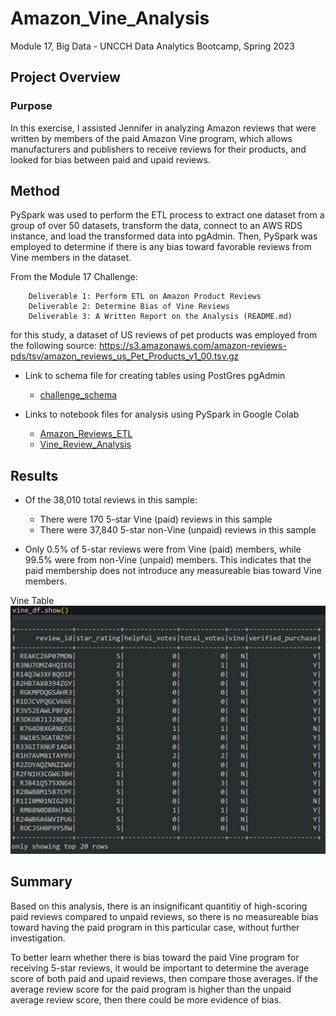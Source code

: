 # Amazon_Vine_Analysis
Module 17, Big Data - UNCCH Data Analytics Bootcamp, Spring 2023

## Project Overview

### Purpose
In this exercise, I assisted Jennifer in analyzing Amazon reviews that were written by members of the paid Amazon Vine program, which allows manufacturers and publishers to receive reviews for their products, and looked for bias between paid and upaid reviews. 

## Method
PySpark was used to perform the ETL process to extract one dataset from a group of over 50 datasets, transform the data, connect to an AWS RDS instance, and load the transformed data into pgAdmin. Then, PySpark was employed to determine if there is any bias toward favorable reviews from Vine members in the dataset. 

From the Module 17 Challenge:
```
    Deliverable 1: Perform ETL on Amazon Product Reviews
    Deliverable 2: Determine Bias of Vine Reviews
    Deliverable 3: A Written Report on the Analysis (README.md)
```

for this study, a dataset of US reviews of pet products was employed from the following source: https://s3.amazonaws.com/amazon-reviews-pds/tsv/amazon_reviews_us_Pet_Products_v1_00.tsv.gz

- Link to schema file for creating tables using PostGres pgAdmin
    - [challenge_schema](challenge_schema.sql)

- Links to notebook files for analysis using PySpark in Google Colab
    - [Amazon_Reviews_ETL](Amazon_Reviews_ETL.ipynb)
    - [Vine_Review_Analysis](Vine_Review_Analysis.ipynb)

## Results
- Of the 38,010 total reviews in this sample: 
    -  There were 170 5-star Vine (paid) reviews in this sample
    - There were 37,840 5-star non-Vine (unpaid) reviews in this sample

- Only 0.5% of 5-star reviews were from Vine (paid) members, while 99.5% were from non-Vine (unpaid) members. This indicates that the paid membership does not introduce any measureable bias toward Vine members. 

Vine Table
    ![vine_table](/vine_table.png)

## Summary 

Based on this analysis, there is an insignificant quantitiy of high-scoring paid reviews compared to unpaid reviews, so there is no measureable bias toward having the paid program in this particular case, without further investigation. 

To better learn whether there is bias toward the paid Vine program for receiving 5-star reviews, it would be important to determine the average score of both paid and upaid reviews, then compare those averages. If the average review score for the paid program is higher than the unpaid average review score, then there could be more evidence of bias. 

